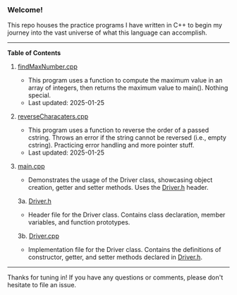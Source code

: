 ### Welcome!

This repo houses the practice programs I have written in C++ to begin
my journey into the vast universe of what this language can accomplish.

___

**Table of Contents**

1. [findMaxNumber.cpp](https://github.com/ajy207/cpp-practice/blob/main/pointer-manipulation-demo/findMaxNumber.cpp)
     - This program uses a function to compute the maximum value in an array of integers, 
       then returns the maximum value to main(). Nothing special.
     - Last updated: 2025-01-25

2. [reverseCharacaters.cpp](https://github.com/ajy207/cpp-practice/blob/main/pointer-manipulation-demo/reverseCharacters.cpp)
     - This program uses a function to reverse the order of a passed cstring. Throws an error
       if the string cannot be reversed (i.e., empty cstring). Practicing error handling and more pointer stuff.
     - Last updated: 2025-01-25

3. [main.cpp](https://github.com/ajy207/cpp-practice/blob/main/driver-class-demo/main.cpp)
     - Demonstrates the usage of the Driver class, showcasing object creation, getter and setter methods. 
       Uses the [Driver.h](https://github.com/ajy207/cpp-practice/blob/main/driver-class-demo/Driver.h) header.

   3a. [Driver.h](https://github.com/ajy207/cpp-practice/blob/main/driver-class-demo/Driver.h)
   - Header file for the Driver class. Contains class declaration, member variables, and function prototypes.

   3b. [Driver.cpp](https://github.com/ajy207/cpp-practice/blob/main/driver-class-demo/Driver.cpp)
   - Implementation file for the Driver class. Contains the definitions of constructor, getter, and setter methods
     declared in [Driver.h](https://github.com/ajy207/cpp-practice/blob/main/driver-class-demo/Driver.h).

___

Thanks for tuning in! If you have any questions or 
comments, please don't hesitate to file an issue.
